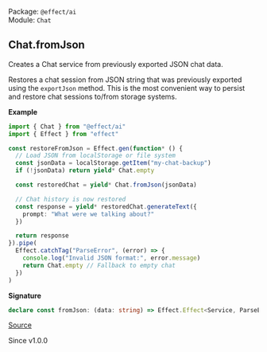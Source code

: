 Package: `@effect/ai`<br />
Module: `Chat`<br />

## Chat.fromJson

Creates a Chat service from previously exported JSON chat data.

Restores a chat session from JSON string that was previously exported
using the `exportJson` method. This is the most convenient way to
persist and restore chat sessions to/from storage systems.

**Example**

```ts
import { Chat } from "@effect/ai"
import { Effect } from "effect"

const restoreFromJson = Effect.gen(function* () {
  // Load JSON from localStorage or file system
  const jsonData = localStorage.getItem("my-chat-backup")
  if (!jsonData) return yield* Chat.empty

  const restoredChat = yield* Chat.fromJson(jsonData)

  // Chat history is now restored
  const response = yield* restoredChat.generateText({
    prompt: "What were we talking about?"
  })

  return response
}).pipe(
  Effect.catchTag("ParseError", (error) => {
    console.log("Invalid JSON format:", error.message)
    return Chat.empty // Fallback to empty chat
  })
)
```

**Signature**

```ts
declare const fromJson: (data: string) => Effect.Effect<Service, ParseError, LanguageModel.LanguageModel>
```

[Source](https://github.com/Effect-TS/effect/tree/main/packages/ai/ai/src/Chat.ts#L545)

Since v1.0.0